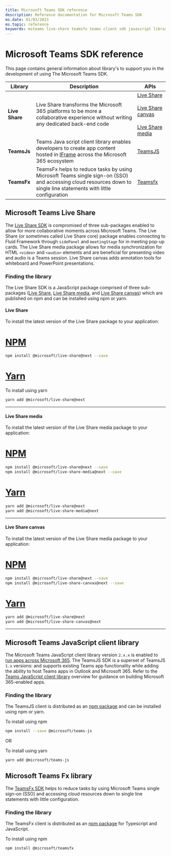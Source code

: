 ```yaml
---
title: Microsoft Teams SDK reference
description: Reference documentation for Microsoft Teams SDK
ms.date: 01/03/2023
ms.topic: reference
keywords: msteams live-share teamsfx teams client sdk javascript library reference latest
---
```

# Microsoft Teams SDK reference

This page contains general information about library's to support you in the development of using The Microsoft Teams SDK.

| Library | Description | APIs |
|-|-|-|
| **Live Share** | Live Share transforms the Microsoft 365 platforms to be more a collaborative experience without writing any dedicated back-end code | [Live Share](../docs-ref-autogen/%40microsoft/live-share/index.yml)<br/><br/>[Live Share canvas](../docs-ref-autogen/%40microsoft/live-share-canvas/index.yml)<br/><br/>[Live Share media](../docs-ref-autogen/%40microsoft/live-share-media/index.yml) |
| **TeamsJs** | Teams Java script client library enables developers to create app content hosted in [IFrame](https://developer.mozilla.org/docs/Web/HTML/Element/iframe) across the Microsoft 365 ecosystem | [TeamsJS ](../docs-ref-autogen/%40microsoft/teams-js/index.yml) |
| **TeamsFx** | TeamsFx helps to reduce tasks by using Microsoft Teams single sign-on (SSO) and accessing cloud resources down to single line statements with little configuration | [Teamsfx](../docs-ref-autogen/%40microsoft/teamsfx/index.yml) |

## Microsoft Teams Live Share

The [Live Share SDK](https://github.com/microsoft/live-share-sdk) is compromised of three sub-packages enabled to allow for more collaborative moments across Microsoft Teams. The Live Share (or sometimes called Live Share core) package enables connecting to Fluid Framework through `sidePanel` and `meetingStage` for in meeting pop-up cards. The Live Share media package allows for media synchronization for HTML `<video>` and `<audio>` elements and are beneficial for presenting video and audio is a Teams session. Live Share canvas adds annotation tools for whiteboard and PowerPoint presentations. 

### Finding the library

The Live Share SDK is a JavaScript package comprised of three sub-packages ([Live Share](/msteams-docs/msteams-platform/apps-in-teams-meetings/teams-live-share-capabilities.md), [Live Share media](/msteams-docs/msteams-platform/apps-in-teams-meetings/teams-live-share-media-capabilities.md), and [Live Share canvas](/msteams-docs/msteams-platform/apps-in-teams-meetings/teams-live-share-canvas.md)) which are published on npm and can be installed using npm or yarn.

#### Live Share

To install the latest version of the Live Share package to your application:

# [NPM](#tab/npm)

```bash
npm install @microsoft/live-share@next --save
```
# [Yarn](#tab/yarn)

To install using yarn
```bash
yarn add @microsoft/live-share@next
```

---

#### Live Share media
To install the latest version of the Live Share media package to your application:

# [NPM](#tab/npm)

```bash
npm install @microsoft/live-share@next --save
npm install @microsoft/live-share-media@next --save
```
# [Yarn](#tab/yarn)

```bash
yarn add @microsoft/live-share@next
yarn add @microsoft/live-share-media@next
```

---

#### Live Share canvas

To install the latest version of the Live Share media package to your application:

# [NPM](#tab/yarn)

```bash
npm install @microsoft/live-share@next --save
npm install @microsoft/live-share-canvas@next --save
```
# [Yarn](#tab/yarn)

```bash
yarn add @microsoft/live-share@next
yarn add @microsoft/live-share-canvas@next
```

---

## Microsoft Teams JavaScript client library

The Microsoft Teams JavaScript client library version `2.x.x` is enabled to [run apps across Microsoft 365](/microsoftteams/platform/m365-apps/overview). The TeamsJS SDK is a superset of TeamsJS `1.x` versions: and supports existing Teams app functionality while adding the ability to host Teams apps in Outlook and Microsoft 365. Refer to the [Teams JavaScript client library](/microsoftteams/platform/tabs/how-to/using-teams-client-library) overview for guidance on building Microsoft 365-enabled apps.

### Finding the library

The TeamsJS client is distributed as an [npm package](https://npmjs.com/package/@microsoft/teams-js/) and can be installed using npm or yarn.

To install using npm

  ```bash
npm install --save @microsoft/teams-js
  ```
OR

To install using yarn

```bash
yarn add @microsoft/teams-js
```
## Microsoft Teams Fx library

The [TeamsFx SDK](/msteams-docs/msteams-platform/toolkit/TeamsFx-SDK.md) helps to reduce tasks by using Microsoft Teams single sign-on (SSO) and accessing cloud resources down to single line statements with little configuration.

### Finding the library

The TeamsFx client is distributed as an [npm package](https://npmjs.com/package/@microsoft/teams-js/) for Typescript and JavaScript.

To install using npm

```bash
npm install @microsoft/teamsfx
```
